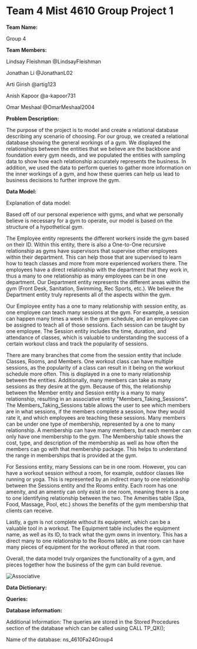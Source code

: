 # Team 4 Mist 4610 Group Project 1

**Team Name:**

Group 4

**Team Members:**

Lindsay Fleishman @LindsayFleishman

Jonathan Li @JonathanL02

Arti Girish @artig123

Anish Kapoor @a-kapoor731

Omar Meshaal @OmarMeshaal2004

**Problem Description:**

The purpose of the project is to model and create a relational database describing any scenario of choosing. For our group, we created a relational database showing the general workings of a gym. We displayed the relationships between the entities that we believe are the backbone and foundation every gym needs, and we populated the entities with sampling data to show how each relationship accurately represents the business. In addition, we used the data to perform queries to gather more information on the inner workings of a gym, and how these queries can help us lead to business decisions to further improve the gym.

**Data Model:**

Explanation of data model:

Based off of our personal experience with gyms, and what we personally believe is necessary for a gym to operate, our model is based on the structure of a hypothetical gym. 

The Employee entity represents the different workers inside the gym based on their ID. Within this entity, there is also a One-to-One recursive relationship as gyms have supervisors that supervise other employees within their department. This can help those that are supervised to learn how to teach classes and more from more experienced workers there. The employees have a direct relationship with the department that they work in, thus a many to one relationship as many employees can be in one department. Our Department entity represents the different areas within the gym (Front Desk, Sanitation, Swimming, Rec Sports, etc.). We believe the Department entity truly represents all of the aspects within the gym.

Our Employee entity has a one to many relationship with session entity, as one employee can teach many sessions at the gym. For example, a session can happen many times a week in the gym schedule, and an employee can be assigned to teach all of those sessions. Each session can be taught by one employee. The Session entity includes the time, duration, and attendance of classes, which is valuable to understanding the success of a certain workout class and track the popularity of sessions. 

There are many branches that come from the session entity that include Classes, Rooms, and Members. One workout class can have multiple sessions, as the popularity of a class can result in it being on the workout schedule more often. This is displayed in a one to many relationship between the entities. Additionally, many members can take as many sessions as they desire at the gym. Because of this, the relationship between the Member entity and Session entity is a many to many relationship, resulting in an associative entity "Members_Taking_Sessions". The Members_Taking_Sessions table allows the user to see which members are in what sessions, if the members complete a session, how they would rate it, and which employees are teaching these sessions. Many members can be under one type of membership, represented by a one to many relationship. A membership can have many members, but each member can only have one membership to the gym. The Membership table shows the cost, type, and description of the membership as well as how often the members can go with that membership package. This helps to understand the range in memberships that is provided at the gym.

For Sessions entity, many Sessions can be in one room. However, you can have a workout session without a room, for example, outdoor classes like running or yoga. This is represented by an indirect many to one relationship between the Sessions entity and the Rooms entity. Each room has one amenity, and an amentiy can only exist in one room, meaning there is a one to one identifying relationship between the two. The Amenities table (Spa, Food, Massage, Pool, etc.) shows the benefits of the gym membership that clients can receive.

Lastly, a gym is not complete without its equipment, which can be a valuable tool in a workout. The Equipment table includes the equipment name, as well as its ID, to track what the gym owns in inventory. This has a direct many to one relationship to the Rooms table, as one room can have many pieces of equipment for the workout offered in that room.

Overall, the data model truly organizes the functionality of a gym, and pieces together how the business of the gym can build revenue. 

![Associative](https://github.com/user-attachments/assets/191c080c-0f06-400d-8484-0f196d542aae)


**Data Dictionary:**



**Queries:**


**Database information:**

Additional Information: The queries are stored in the Stored Procedures section of the database which can be called using CALL TP_QX();

Name of the database: ns_4610Fa24Group4



